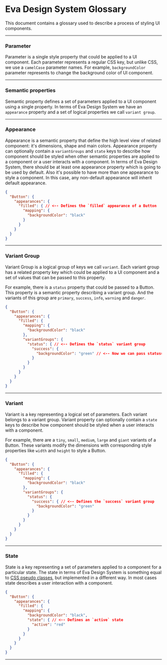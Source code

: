 # Eva Design System Glossary

This document contains a glossary used to describe a process of styling UI components.

<hr>

### Parameter

Parameter is a single style property that could be applied to a UI component. Each parameter represents a regular CSS key, but unlike CSS, we use a `camelCase` parameter names. For example, `backgroundColor` parameter represents to change the background color of UI component.

<hr>

### Semantic properties

Semantic property defines a set of parameters applied to a UI component using a single property. In terms of Eva Design System we have an `appearance` property and a set of logical properties we call `variant group`.

<hr>

### Appearance

Appearance is a semantic property that define the high level view of related component: it's dimensions, shape and main colors. Appearance property can optionally contain a `variantGroups` and `state` keys to describe how component should be styled when other semantic properties are applied to a component or a user interacts with a component. In terms of Eva Design System, there should be at least one appearance property which is going to be used by default. Also it's possible to have more than one appearance to style a component. In this case, any non-default appearance will inherit default appearance.

```json
{
  "Button": {
    "appearances": {
      "filled": { // <-- Defines the `filled` appearance of a Button
        "mapping": {
          "backgroundColor": "black"
        }
      }
    }
  }
}
```

<hr>

### Variant Group

Variant Group is a logical group of keys we call `variant`. Each variant group has a related property key which could be applied to a UI component and a set of values that can be passed to this property.
 
 For example, there is a `status` property that could be passed to a Button. This property is a semantic property describing a variant group. And the variants of this group are `primary`, `success`, `info`,  `warning` and `danger`.
 
```json
{
  "Button": {
    "appearances": {
      "filled": {
        "mapping": {
          "backgroundColor": "black"
        },
        "variantGroups": {
          "status": { // <-- Defines the `status` variant group
            "success": {
              "backgroundColor": "green" // <-- Now we can pass status='success' to a UI component
            }
          } 
        }
      }
    }
  }
}
```

<hr>

### Variant

Variant is a key representing a logical set of parameters. Each variant belongs to a variant group. Variant property can optionally contain a `state` keys to describe how component should be styled when a user interacts with a component.
 
 For example, there are a `tiny`, `small`, `medium`, `large` and `giant` variants of a Button. These variants modify the dimensions with corresponding style properties like `width` and `height` to style a Button.

```json
{
  "Button": {
    "appearances": {
      "filled": {
        "mapping": {
          "backgroundColor": "black"
        },
        "variantGroups": {
          "status": {
            "success": { // <-- Defines the `success` variant group
              "backgroundColor": "green"
            }
          } 
        }
      }
    }
  }
}
```

<hr>

### State

State is a key representing a set of parameters applied to a component for a particular state. The state in terms of Eva Design System is something equal to <a href="https://developer.mozilla.org/en-US/docs/Web/CSS/Pseudo-classes" target="_blank">CSS pseudo classes</a>, but implemented in a different way. In most cases state describes a user interaction with a component.

```json
{
  "Button": {
    "appearances": {
      "filled": {
        "mapping": {
          "backgroundColor": "black",
          "state": { // <-- Defines an `active` state
            "active": "red"
          }
        }
      }
    }
  }
}
```

<hr>

